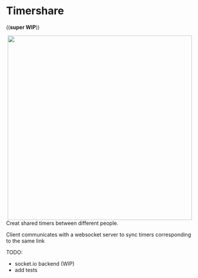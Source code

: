 # Timershare

((**super WIP**))

<img align='right' src='https://user-images.githubusercontent.com/21989858/216806657-9ade6d00-b68b-47dc-98de-ffe8eb628f89.png' width='500px'/>

Creat shared timers between different people.

Client communicates with a websocket server to sync timers corresponding to the same link

TODO:

- socket.io backend (WIP)
- add tests
